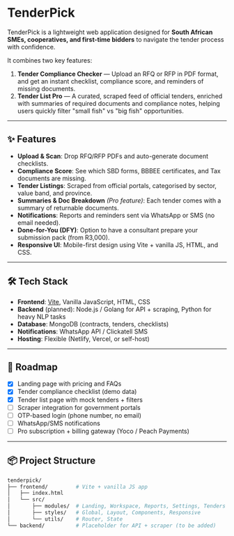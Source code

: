 # TenderPick

TenderPick is a lightweight web application designed for **South African SMEs, cooperatives, and first-time bidders** to navigate the tender process with confidence.  

It combines two key features:
1. **Tender Compliance Checker** — Upload an RFQ or RFP in PDF format, and get an instant checklist, compliance score, and reminders of missing documents.
2. **Tender List Pro** — A curated, scraped feed of official tenders, enriched with summaries of required documents and compliance notes, helping users quickly filter "small fish" vs "big fish" opportunities.

---

## ✨ Features

- **Upload & Scan**: Drop RFQ/RFP PDFs and auto-generate document checklists.
- **Compliance Score**: See which SBD forms, BBBEE certificates, and Tax documents are missing.
- **Tender Listings**: Scraped from official portals, categorised by sector, value band, and province.
- **Summaries & Doc Breakdown** *(Pro feature)*: Each tender comes with a summary of returnable documents.
- **Notifications**: Reports and reminders sent via WhatsApp or SMS (no email needed).
- **Done-for-You (DFY)**: Option to have a consultant prepare your submission pack (from R3,000).
- **Responsive UI**: Mobile-first design using Vite + vanilla JS, HTML, and CSS.

---

## 🛠 Tech Stack

- **Frontend**: [Vite](https://vitejs.dev/), Vanilla JavaScript, HTML, CSS  
- **Backend** (planned): Node.js / Golang for API + scraping, Python for heavy NLP tasks  
- **Database**: MongoDB (contracts, tenders, checklists)  
- **Notifications**: WhatsApp API / Clickatell SMS  
- **Hosting**: Flexible (Netlify, Vercel, or self-host)  

---

## 🚧 Roadmap

- [x] Landing page with pricing and FAQs  
- [x] Tender compliance checklist (demo data)  
- [x] Tender list page with mock tenders + filters  
- [ ] Scraper integration for government portals  
- [ ] OTP-based login (phone number, no email)  
- [ ] WhatsApp/SMS notifications  
- [ ] Pro subscription + billing gateway (Yoco / Peach Payments)  

---

## 📦 Project Structure

```bash
tenderpick/
├── frontend/         # Vite + vanilla JS app
│   ├── index.html
│   └── src/
│       ├── modules/  # Landing, Workspace, Reports, Settings, Tenders
│       ├── styles/   # Global, Layout, Components, Responsive
│       └── utils/    # Router, State
└── backend/          # Placeholder for API + scraper (to be added)
